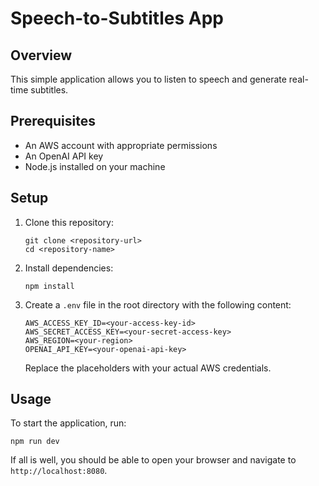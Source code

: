 
# Speech-to-Subtitles App

## Overview
This simple application allows you to listen to speech and generate real-time subtitles.

## Prerequisites
- An AWS account with appropriate permissions
- An OpenAI API key
- Node.js installed on your machine

## Setup

1. Clone this repository:
   ```
   git clone <repository-url>
   cd <repository-name>
   ```

2. Install dependencies:
   ```
   npm install
   ```

3. Create a `.env` file in the root directory with the following content:
   ```
   AWS_ACCESS_KEY_ID=<your-access-key-id>
   AWS_SECRET_ACCESS_KEY=<your-secret-access-key>
   AWS_REGION=<your-region>
   OPENAI_API_KEY=<your-openai-api-key>
   ```
   Replace the placeholders with your actual AWS credentials.

## Usage

To start the application, run:
```
npm run dev
```

If all is well, you should be able to open your browser and navigate to `http://localhost:8080`.



